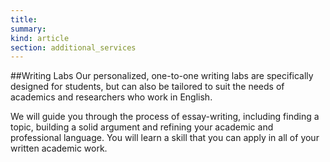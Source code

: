 ```yaml
--- 
title:  
summary: 
kind: article
section: additional_services
---
```


##Writing Labs
Our personalized, one-to-one writing labs are specifically designed for students, but can also be tailored to suit the needs of academics and researchers who work in English. 

We will guide you through the process of essay-writing, including finding a topic, building a solid argument and refining your academic and professional language. You will learn a skill that you can apply in all of your written academic work.